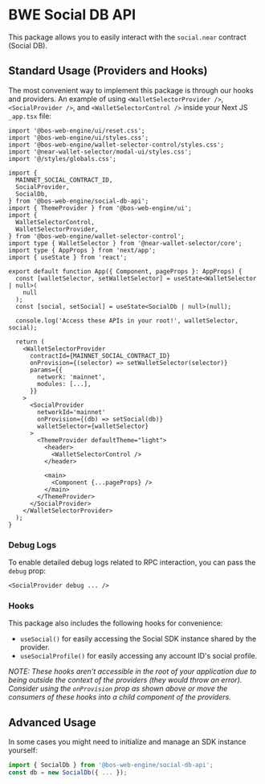 # BWE Social DB API

This package allows you to easily interact with the `social.near` contract (Social DB).

## Standard Usage (Providers and Hooks)

The most convenient way to implement this package is through our hooks and providers. An example of using `<WalletSelectorProvider />`, `<SocialProvider />`, and `<WalletSelectorControl />` inside your Next JS `_app.tsx` file:

```tsx
import '@bos-web-engine/ui/reset.css';
import '@bos-web-engine/ui/styles.css';
import '@bos-web-engine/wallet-selector-control/styles.css';
import '@near-wallet-selector/modal-ui/styles.css';
import '@/styles/globals.css';

import {
  MAINNET_SOCIAL_CONTRACT_ID,
  SocialProvider,
  SocialDb,
} from '@bos-web-engine/social-db-api';
import { ThemeProvider } from '@bos-web-engine/ui';
import {
  WalletSelectorControl,
  WalletSelectorProvider,
} from '@bos-web-engine/wallet-selector-control';
import type { WalletSelector } from '@near-wallet-selector/core';
import type { AppProps } from 'next/app';
import { useState } from 'react';

export default function App({ Component, pageProps }: AppProps) {
  const [walletSelector, setWalletSelector] = useState<WalletSelector | null>(
    null
  );
  const [social, setSocial] = useState<SocialDb | null>(null);

  console.log('Access these APIs in your root!', walletSelector, social);

  return (
    <WalletSelectorProvider
      contractId={MAINNET_SOCIAL_CONTRACT_ID}
      onProvision={(selector) => setWalletSelector(selector)}
      params={{
        network: 'mainnet',
        modules: [...],
      }}
    >
      <SocialProvider
        networkId='mainnet'
        onProvision={(db) => setSocial(db)}
        walletSelector={walletSelector}
      >
        <ThemeProvider defaultTheme="light">
          <header>
            <WalletSelectorControl />
          </header>

          <main>
            <Component {...pageProps} />
          </main>
        </ThemeProvider>
      </SocialProvider>
    </WalletSelectorProvider>
  );
}
```

### Debug Logs

To enable detailed debug logs related to RPC interaction, you can pass the `debug` prop:

```tsx
<SocialProvider debug ... />
```

### Hooks

This package also includes the following hooks for convenience:

- `useSocial()` for easily accessing the Social SDK instance shared by the provider.
- `useSocialProfile()` for easily accessing any account ID's social profile.

*NOTE: These hooks aren't accessible in the root of your application due to being outside the context of the providers (they would throw an error). Consider using the `onProvision` prop as shown above or move the consumers of these hooks into a child component of the providers.*

## Advanced Usage

In some cases you might need to initialize and manage an SDK instance yourself:

```ts
import { SocialDb } from '@bos-web-engine/social-db-api';
const db = new SocialDb({ ... });
```